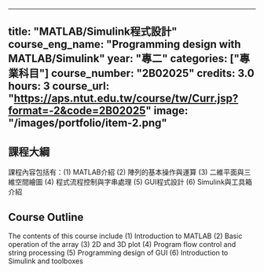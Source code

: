 
---
title: "MATLAB/Simulink程式設計"
course_eng_name: "Programming design with MATLAB/Simulink"
year: "專二"
categories: ["專業科目"]
course_number: "2B02025"
credits: 3.0
hours: 3
course_url: "https://aps.ntut.edu.tw/course/tw/Curr.jsp?format=-2&code=2B02025"
image: "/images/portfolio/item-2.png"
---

## 課程大綱

課程內容包括有：(1) MATLAB介紹 (2) 陣列的基本操作與運算 (3) 二維平面與三維空間繪圖 (4) 程式流程控制與字串處理 (5) GUI程式設計 (6) Simulink與工具箱介紹

## Course Outline

The contents of this course include (1) Introduction to MATLAB (2) Basic operation of the array (3) 2D and 3D plot (4) Program flow control and string processing (5) Programming design of GUI (6) Introduction to Simulink and toolboxes
